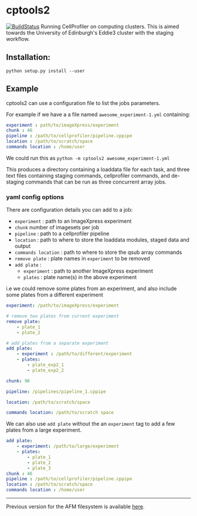 # cptools2

[![BuildStatus](https://travis-ci.org/CarragherLab/cptools2.svg?branch=master)](https://travis-ci.org/CarragherLab/cptools2)
Running CellProfiler on computing clusters. This is aimed towards the University of Edinburgh's Eddie3 cluster with the staging workflow.

## Installation:
`python setup.py install --user`

## Example

cptools2 can use a configuration file to list the jobs parameters.

For example if we have a a file named `awesome_experiment-1.yml` containing:

```yaml
experiment : path/to/imageXpress/experiment
chunk : 46
pipeline : /path/to/cellprofiler/pipeline.cppipe
location : /path/to/scratch/space
commands location : /home/user
```

We could run this as `python -m cptools2 awesome_experiment-1.yml`


This produces a directory containing a loaddata file for each task, and three text files containing staging commands, cellprofiler commands, and de-staging commands that can be run as three concurrent array jobs.


### yaml config options

There are configuration details you can add to a job:

- `experiment` : path to an ImageXpress experiment
- `chunk` number of imagesets per job
- `pipeline` : path to a cellprofiler pipeline
- `location` : path to where to store the loaddata modules, staged data and output
- `commands location` : path to where to store the qsub array commands
- `remove plate` : plate names in `experiment` to be removed
- `add plate` :
    - `experiment` : path to another ImageXpress experiment
    - `plates` : plate name(s) in the above experiment

i.e we could remove some plates from an experiment, and also include some plates from a different experiment

```yaml
experiment: /path/to/imageXpress/experiment

# remove two plates from current experiment
remove plate:
    - plate_1
    - plate_2

# add plates from a separate experiment
add plate:
    - experiment : /path/to/different/experiment
    - plates:
        - plate_exp2_1
        - plate_exp2_2

chunk: 96

pipeline: /pipelines/pipeline_1.cppipe

location: /path/to/scratch/space

commands location: /path/to/scratch space
```


We can also use `add plate` without the an `experiment` tag to add a few plates
from a large experiment.
```yaml
add plate:
    - experiment: /path/to/large/experiment
    - plates:
        - plate_1
        - plate_2
        - plate_3
chunk : 46
pipeline : /path/to/cellprofiler/pipeline.cppipe
location : /path/to/scratch/space
commands location : /home/user
```


--------------------------

Previous version for the AFM filesystem is available [here](https://github.com/swarchal/CP_tools).


